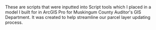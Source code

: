These are scripts that were inputted into Script tools which I placed in a model I built for in ArcGIS Pro for Muskingum County Auditor's GIS Department. It was created to help streamline our parcel layer updating process.


